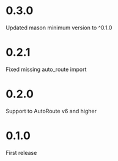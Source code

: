 # 0.3.0

Updated mason minimum version to ^0.1.0

# 0.2.1

Fixed missing auto_route import

# 0.2.0

Support to AutoRoute v6 and higher

# 0.1.0

First release
